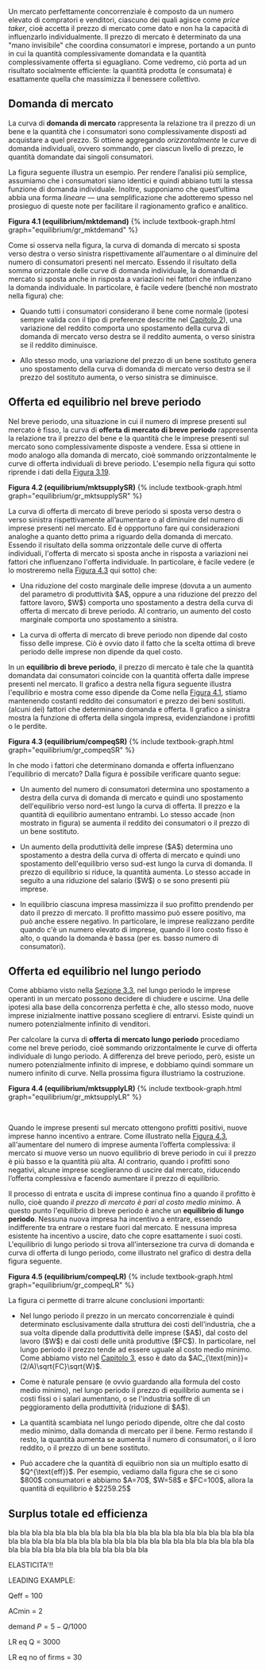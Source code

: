 


Un mercato perfettamente concorrenziale è composto da un numero elevato di compratori e venditori, ciascuno dei quali agisce come <i>price taker</i>, cioè accetta il prezzo di mercato come dato e non ha la capacità di influenzarlo individualmente. Il prezzo di mercato è determinato da una "mano invisibile" che coordina consumatori e imprese, portando a un punto in cui la quantità complessivamente domandata e la quantità complessivamente offerta si eguagliano. Come vedremo, ciò porta ad un risultato socialmente efficiente: la quantità prodotta (e consumata) è esattamente quella che massimizza il benessere collettivo.










<h2 id="subsec_mktDS">Domanda di mercato</h2>

La curva di <b>domanda di mercato</b> rappresenta la relazione tra il prezzo di un bene e la quantità che i consumatori sono complessivamente disposti ad acquistare a quel prezzo. Si ottiene aggregando <i>orizzontalmente</i> le curve di domanda individuali, ovvero sommando, per ciascun livello di prezzo, le quantità domandate dai singoli consumatori.

La figura seguente illustra un esempio. Per rendere l’analisi più semplice, assumiamo che i consumatori siano identici e quindi abbiano tutti la stessa funzione di domanda individuale. Inoltre, supponiamo che quest’ultima abbia una forma <i>lineare</i> — una semplificazione che adotteremo spesso nel prosieguo di queste note per facilitare il ragionamento grafico e analitico.

<a id="gr_equilibrium/mktdemand"><strong>Figura 4.1 (equilibrium/mktdemand)</strong></a>
{% include textbook-graph.html graph="equilibrium/gr_mktdemand" %}

Come si osserva nella figura, la curva di domanda di mercato si sposta verso destra o verso sinistra rispettivamente all’aumentare o al diminuire del numero di consumatori presenti nel mercato. Essendo il risultato della somma orizzontale delle curve di domanda individuale, la domanda di mercato si sposta anche in risposta a variazioni nei fattori che influenzano la domanda individuale. In particolare, è facile vedere (benché non mostrato nella figura) che:
<ul>
  <li>
    <p>
    Quando tutti i consumatori considerano il bene come normale (ipotesi sempre valida con il tipo di preferenze descritte nel <a href="{{ site.baseurl }}/it/I/2/3#normalgood">Capitolo 2</a>), una variazione del reddito comporta uno spostamento della curva di domanda di mercato verso destra se il reddito aumenta, o verso sinistra se il reddito diminuisce.
    </p>
  </li>
  <li>
    <p>
    Allo stesso modo, una variazione del prezzo di un bene sostituto genera uno spostamento della curva di domanda di mercato verso destra se il prezzo del sostituto aumenta, o verso sinistra se diminuisce.
    </p>
  </li>
</ul>













<h2 id="subsec_compeqSR">Offerta ed equilibrio nel breve periodo</h2>
Nel breve periodo, una situazione in cui il numero di imprese presenti sul mercato è fisso, la curva di <b>offerta di mercato di breve periodo</b> rappresenta la relazione tra il prezzo del bene e la quantità che le imprese presenti sul mercato sono complessivamente disposte a vendere. Essa si ottiene in modo analogo alla domanda di mercato, cioè sommando orizzontalmente le curve di offerta individuali di breve periodo. L'esempio nella figura qui sotto riprende i dati della <a href="{{ site.baseurl }}/it/I/3/4#firm/supplySR">Figura 3.19</a>.

<a id="gr_equilibrium/mktsupplySR"><strong>Figura 4.2 (equilibrium/mktsupplySR)</strong></a>
{% include textbook-graph.html graph="equilibrium/gr_mktsupplySR" %}

La curva di offerta di mercato di breve periodo si sposta verso destra o verso sinistra rispettivamente all’aumentare o al diminuire del numero di imprese presenti nel mercato. Ed è oppportuno fare qui considerazioni analoghe a quanto detto prima a riguardo della domanda di mercato. Essendo il risultato della somma orizzontale delle curve di offerta individuali, l'offerta di mercato si sposta anche in risposta a variazioni nei fattori che influenzano l'offerta individuale. In particolare, è facile vedere (e lo mostreremo nella <a href="{{ site.baseurl }}/it/I/4/1#equilibrium/compeqSR">Figura 4.3</a> qui sotto) che:
<ul>
  <li>
    <p>
    Una riduzione del costo marginale delle imprese (dovuta a un aumento del parametro di produttività $A$, oppure a una riduzione del prezzo del fattore lavoro, $W$) comporta uno spostamento a destra della curva di offerta di mercato di breve periodo. Al contrario, un aumento del costo marginale comporta uno spostamento a sinistra.
    </p>
  </li>
  <li>
    <p>
    La curva di offerta di mercato di breve periodo non dipende dal costo fisso delle imprese. Ciò è ovvio dato il fatto che la scelta ottima di breve periodo delle imprese non dipende da quel costo.
    </p>
  </li>
</ul>

In un <b>equilibrio di breve periodo</b>, il prezzo di mercato è tale che la quantità domandata dai consumatori coincide con la quantità offerta dalle imprese presenti nel mercato. Il grafico a destra nella figura seguente illustra l'equilibrio e mostra come esso dipende da
<span class="marginnote">
Come nella <a href="{{ site.baseurl }}/it/I/4/1#equilibrium/mktdemand">Figura 4.1</a>, stiamo mantenendo costanti reddito dei consumatori e prezzo dei beni sostituti.
</span>
(alcuni dei) fattori che determinano domanda e offerta. Il grafico a sinistra mostra la funzione di offerta della singola impresa, evidenziandone i profitti o le perdite.

<a id="gr_equilibrium/compeqSR"><strong>Figura 4.3 (equilibrium/compeqSR)</strong></a>
{% include textbook-graph.html graph="equilibrium/gr_compeqSR" %}

In che modo i fattori che determinano domanda e offerta influenzano l'equilibrio di mercato? Dalla figura è possibile verificare quanto segue:

<ul>
  <li>
    <p>
    Un aumento del numero di consumatori determina uno spostamento a destra della curva di domanda di mercato e quindi uno spostamento dell'equilibrio verso nord-est lungo la curva di offerta. Il prezzo e la quantità di equilibrio aumentano entrambi. Lo stesso accade (non mostrato in figura) se aumenta il reddito dei consumatori o il prezzo di un bene sostituto.
    </p>
  </li>
  <li>
    <p>
    Un aumento della produttività delle imprese ($A$) determina uno spostamento a destra della curva di offerta di mercato e quindi uno spostamento dell'equilibrio verso sud-est lungo la curva di domanda. Il prezzo di equilibrio si riduce, la quantità aumenta. Lo stesso accade in seguito a una riduzione del salario ($W$) o se sono presenti più imprese.
    </p>
  </li>
  <li>
    <p>
    In equilibrio ciascuna impresa massimizza il suo profitto prendendo per dato il prezzo di mercato. Il profitto massimo può essere positivo, ma può anche essere negativo. In particolare, le imprese realizzano perdite quando c'è un numero elevato di imprese, quando il loro costo fisso è alto, o quando la domanda è bassa (per es. basso numero di consumatori).
    </p>
  </li>
</ul>

















<h2 id="subsec_compeqLR">Offerta ed equilibrio nel lungo periodo</h2>

Come abbiamo visto nella <a href="{{ site.baseurl }}/it/I/3/3#subsec_SRLR">Sezione 3.3</a>, nel lungo periodo le imprese operanti in un mercato possono decidere di chiudere e uscirne. Una delle ipotesi alla base della concorrenza perfetta è che, allo stesso modo, nuove imprese inizialmente inattive possano scegliere di entrarvi. Esiste quindi un numero potenzialmente infinito di venditori.

Per calcolare la curva di <b>offerta di mercato lungo periodo</b> procediamo come nel breve periodo, cioè sommando orizzontalmente le curve di offerta individuale di lungo periodo. A differenza del breve periodo, però, esiste un numero potenzialmente infinito di imprese, e dobbiamo quindi sommare un numero infinito di curve. Nella prossima figura illustriamo la costruzione.


<a id="gr_equilibrium/mktsupplyLR"><strong>Figura 4.4 (equilibrium/mktsupplyLR)</strong></a>
{% include textbook-graph.html graph="equilibrium/gr_mktsupplyLR" %}

<br>

Quando le imprese presenti sul mercato ottengono profitti positivi, nuove imprese hanno incentivo a entrare. Come illustrato nella <a href="{{ site.baseurl }}/it/I/4/1#gr_equilibrium/compeqSR">Figura 4.3</a>, all'aumentare del numero di imprese aumenta l’offerta complessiva: il mercato si muove verso un nuovo equilibrio di breve periodo in cui il prezzo è più basso e la quantità più alta. Al contrario, quando i profitti sono negativi, alcune imprese sceglieranno di uscire dal mercato, riducendo l’offerta complessiva e facendo aumentare il prezzo di equilibrio.

Il processo di entrata e uscita di imprese continua fino a quando il profitto è nullo, cioè quando <i>il prezzo di mercato è pari al costo medio minimo</i>. A questo punto l'equilibrio di breve periodo è anche un <b>equilibrio di lungo periodo</b>. Nessuna nuova impresa ha incentivo a entrare, essendo indifferente tra entrare o restare fuori dal mercato. E nessuna impresa esistente ha incentivo a uscire, dato che copre esattamente i suoi costi. L'equilibrio di lungo periodo si trova all'intersezione tra curva di domanda e curva di offerta di lungo periodo, come illustrato nel grafico di destra della figura seguente.


<a id="gr_equilibrium/compeqLR"><strong>Figura 4.5 (equilibrium/compeqLR)</strong></a>
{% include textbook-graph.html graph="equilibrium/gr_compeqLR" %}

La figura ci permette di trarre alcune conclusioni importanti:
<ul>
  <li>
    <p>
    Nel lungo periodo il prezzo in un mercato concorrenziale è quindi determinato esclusivamente dalla struttura dei costi dell'industria, che a sua volta dipende dalla produttività delle imprese ($A$), dal costo del lavoro ($W$) e dai costi delle unità produttive ($FC$). In particolare, nel lungo periodo il prezzo tende ad essere uguale al costo medio minimo. Come abbiamo visto nel <a href="{{ site.baseurl }}/it/I/3/2#subsec_ACMIN">Capitolo 3</a>, esso è dato da $AC_{\text{min}}=(2/A)\sqrt{FC}\sqrt{W}$.
    </p>
  </li>
  <li>
    <p>
      Come è naturale pensare (e ovvio guardando alla formula del costo medio minimo), nel lungo periodo il prezzo di equilibrio aumenta se i costi fissi o i salari aumentano, o se l'industria soffre di un peggioramento della produttività (riduzione di $A$).
    </p>
  </li>
  <li>
    <p>
      La quantità scambiata nel lungo periodo dipende, oltre che dal costo medio minimo, dalla domanda di mercato per il bene. Fermo restando il resto, la quantità aumenta se aumenta il numero di consumatori, o il loro reddito, o il prezzo di un bene sostituto.
    </p>
  </li>
  <li>
    <p>
      Può accadere che la quantità di equiibrio non sia un multiplo esatto di $Q^{\text{eff}}$. Per esempio, vediamo dalla figura che se ci sono $800$ consumatori e abbiamo $A=70$, $W=58$ e $FC=100$, allora la quantità di equilibrio è $2259.25$
    </p>
  </li>
</ul>














<h2 id="subsec_compeqEFF">Surplus totale ed efficienza</h2>


bla bla bla bla bla bla bla bla bla bla bla bla bla bla bla bla bla bla bla bla bla bla bla bla bla bla bla bla bla bla bla bla bla bla bla bla bla bla bla bla bla bla bla bla bla bla bla bla bla bla bla bla bla bla 



ELASTICITA'!!


LEADING EXAMPLE:

Qeff = 100

ACmin = 2

demand $P=5-Q/1000$

LR eq Q = 3000

LR eq no of firms = 30






